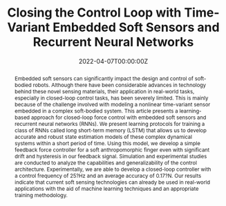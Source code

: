 ---
title: "Closing the Control Loop with Time-Variant Embedded Soft Sensors and Recurrent Neural Networks"
authors:
- Seppe Terryn
- David Hardman
- Thomas George Thuruthel
- Ellen Roels
- Fatemeh Sahraeeazartamar
- Fumiya Iida

date: "2022-04-07T00:00:00Z"
doi: ""

# Schedule page publish date (NOT publication's date).
publishDate: "2022-01-01T00:00:00Z"

# Publication type.
# Legend: 0 = Uncategorized; 1 = Conference paper; 2 = Journal article;
# 3 = Preprint / Working Paper; 4 = Report; 5 = Book; 6 = Book section;
# 7 = Thesis; 8 = Patent
publication_types: ["2"]

# Publication name and optional abbreviated publication name.
publication: ""
publication_short: ""

abstract: Embedded soft sensors can significantly impact the design and control of soft-bodied robots. Although there have been considerable advances in technology behind these novel sensing materials, their application in real-world tasks, especially in closed-loop control tasks, has been severely limited. This is mainly because of the challenge involved with modeling a nonlinear time-variant sensor embedded in a complex soft-bodied system. This article presents a learning-based approach for closed-loop force control with embedded soft sensors and recurrent neural networks (RNNs). We present learning protocols for training a class of RNNs called long short-term memory (LSTM) that allows us to develop accurate and robust state estimation models of these complex dynamical systems within a short period of time. Using this model, we develop a simple feedback force controller for a soft anthropomorphic finger even with significant drift and hysteresis in our feedback signal. Simulation and experimental studies are conducted to analyze the capabilities and generalizability of the control architecture. Experimentally, we are able to develop a closed-loop controller with a control frequency of 25?Hz and an average accuracy of 0.17?N. Our results indicate that current soft sensing technologies can already be used in real-world applications with the aid of machine learning techniques and an appropriate training methodology.

# Summary. An optional shortened abstract.
summary: 

tags:
- Source Themes
featured: false

links:
- name: Custom Link
  url: 
url_pdf: 
url_code: 
url_video: '#'

---